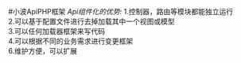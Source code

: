 #小波ApiPHP框架
*Api组件化的优势:*
1.控制器，路由等模块都能独立运行		
2.可以基于配置文件进行去掉加载其中一个视图或模型		
3.可以任何加载器框架来写代码		
4.可以根据不同的业务需求进行变更框架		
6.维护方便，可以扩展		

